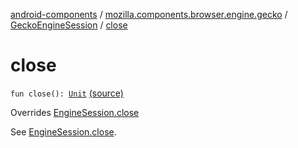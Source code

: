 [android-components](../../index.md) / [mozilla.components.browser.engine.gecko](../index.md) / [GeckoEngineSession](index.md) / [close](./close.md)

# close

`fun close(): `[`Unit`](https://kotlinlang.org/api/latest/jvm/stdlib/kotlin/-unit/index.html) [(source)](https://github.com/mozilla-mobile/android-components/blob/master/components/browser/engine-gecko-beta/src/main/java/mozilla/components/browser/engine/gecko/GeckoEngineSession.kt#L392)

Overrides [EngineSession.close](../../mozilla.components.concept.engine/-engine-session/close.md)

See [EngineSession.close](../../mozilla.components.concept.engine/-engine-session/close.md).

